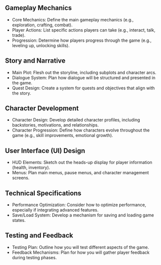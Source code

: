 ## Gameplay Mechanics
- Core Mechanics: Define the main gameplay mechanics (e.g., exploration, crafting, combat).
- Player Actions: List specific actions players can take (e.g., interact, talk, trade).
- Progression: Determine how players progress through the game (e.g., leveling up, unlocking skills).
## Story and Narrative
- Main Plot: Flesh out the storyline, including subplots and character arcs.
- Dialogue System: Plan how dialogue will be structured and presented in the game.
- Quest Design: Create a system for quests and objectives that align with the story.
## Character Development
- Character Design: Develop detailed character profiles, including backstories, motivations, and relationships.
- Character Progression: Define how characters evolve throughout the game (e.g., skill improvements, emotional growth).
## User Interface (UI) Design
- HUD Elements: Sketch out the heads-up display for player information (health, inventory).
- Menus: Plan main menus, pause menus, and character management screens.
## Technical Specifications
- Performance Optimization: Consider how to optimize performance, especially if integrating advanced features.
- Save/Load System: Develop a mechanism for saving and loading game states.
## Testing and Feedback
- Testing Plan: Outline how you will test different aspects of the game.
- Feedback Mechanisms: Plan for how you will gather player feedback during testing phases.
